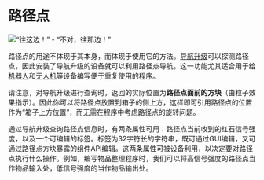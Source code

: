 # 路径点

![“往这边！” - “不对，往那边！”](oredict:oc:waypoint)

路径点的用途不体现于其本身，而体现于使用它的方法。[导航升级](../item/navigationUpgrade.md)可以探测路径点，因此安装了导航升级的设备就可以利用路径点导航。这一功能尤其适合用于给[机器人](robot.md)和[无人机](../item/drone.md)等设备编写便于重复使用的程序。

请注意，对导航升级进行查询时，返回的实际位置为**路径点面前的方块**（由粒子效果指示）。因此你可以将路径点放置到箱子的侧上方，这样即可引用路径点的位置作为“箱子上方位置”，而无需在程序中考虑路径点的旋转问题。

通过导航升级查询路径点信息时，有两条属性可用：路径点当前收到的红石信号强度，以及一个可编辑的标签。标签为32字符长的字符串，既可通过GUI编辑，又可通过路径点方块暴露的组件API编辑。这两条属性可被设备利用，以决定要对路径点执行什么操作。例如，编写物品整理程序时，我们可以将高信号强度的路径点当作物品输入处，低信号强度的当作物品输出处。
